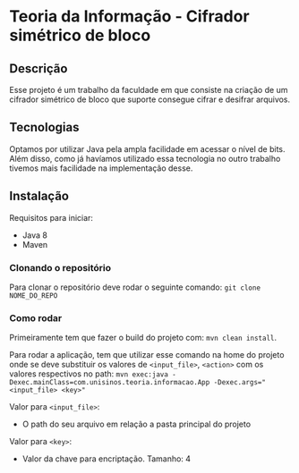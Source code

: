 # Teoria da Informação - Cifrador simétrico de bloco 

## Descrição
Esse projeto é um trabalho da faculdade em que consiste na criação de um cifrador simétrico de bloco que suporte consegue cifrar e desifrar arquivos. 

## Tecnologias
Optamos por utilizar Java pela ampla facilidade em acessar o nível de bits. Além disso, como já havíamos utilizado essa tecnologia no outro trabalho tivemos mais facilidade na implementação desse. 

## Instalação
Requisitos para iniciar: 
 - Java 8 
 - Maven

### Clonando o repositório
Para clonar o repositório deve rodar o seguinte comando:
`git clone NOME_DO_REPO`

### Como rodar
Primeiramente tem que fazer o build do projeto com: `mvn clean install`.

Para rodar a aplicação, tem que utilizar esse comando na home do projeto onde se deve substituir os valores de 
 `<input_file>`, `<action>` com os valores respectivos no path:
`mvn exec:java -Dexec.mainClass=com.unisinos.teoria.informacao.App -Dexec.args="<input_file> <key>"`

Valor para `<input_file>`:
 - O path do seu arquivo em relação a pasta principal do projeto

Valor para `<key>`:
 - Valor da chave para encriptação. Tamanho: 4
